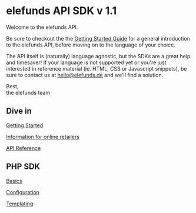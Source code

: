 elefunds API SDK v 1.1
======================

Welcome to the elefunds API.

Be sure to checkout the the [Getting Started Guide](https://github.com/elefunds/elefunds-SDK/blob/master/Documentation/GettingStarted.md)
for a general introduction to the elefunds API, before moving on to the language of your choice.

The API itself is (naturally) language agnostic, but the SDKs are a great help and timesaver! If your language
is not supported yet or you're just interested in reference material (ie. HTML, CSS or Javascript snippets), be sure to contact us at <hello@elefunds.de> and we'll find a solution.

Best,  
the elefunds team


Dive in
-------

[Getting Started](https://github.com/elefunds/elefunds-SDK/blob/master/Documentation/GettingStarted.md) 

[Information for online retailers](https://github.com/elefunds/elefunds-SDK/blob/master/Documentation/InformationForOnlineRetailers.md)

[API Reference](https://github.com/elefunds/elefunds-SDK/blob/master/Documentation/APIReference.md)


PHP SDK
-------

[Basics](https://github.com/elefunds/elefunds-SDK/blob/master/PHP/Documentation/PHPGuideBasics.md)

[Configuration](https://github.com/elefunds/elefunds-SDK/blob/master/PHP/Documentation/PHPGuideConfiguration.md)

[Templating](https://github.com/elefunds/elefunds-SDK/blob/master/PHP/Documentation/PHPGuideTemplating.md)

